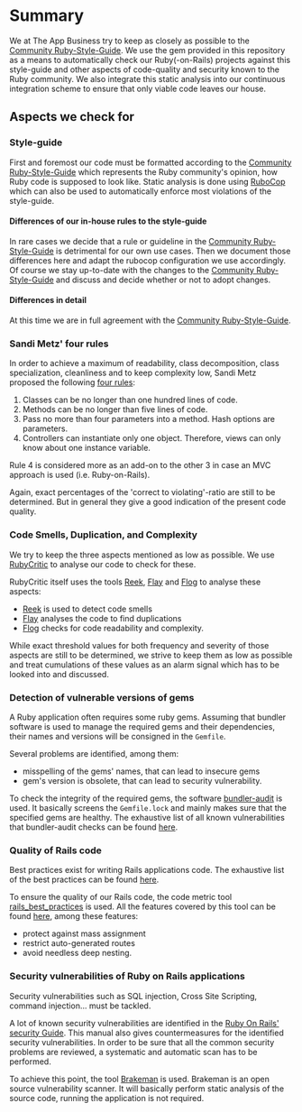 # Summary

We at The App Business try to keep as closely as possible to the [Community Ruby-Style-Guide][1]. We use the gem
provided in this repository as a means to automatically check our Ruby(-on-Rails) projects against this style-guide and
other aspects of code-quality and security known to the Ruby community. We also integrate this static analysis into our
continuous integration scheme to ensure that only viable code leaves our house.

## Aspects we check for

### Style-guide

First and foremost our code must be formatted according to the [Community Ruby-Style-Guide][1] which represents the
Ruby community's opinion, how Ruby code is supposed to look like. Static analysis is done using [RuboCop][2] which can
also be used to automatically enforce most violations of the style-guide.

#### Differences of our in-house rules to the style-guide

In rare cases we decide that a rule or guideline in the [Community Ruby-Style-Guide][1] is detrimental for our own use
cases. Then we document those differences here and adapt the rubocop configuration we use accordingly. Of course we stay
up-to-date with the changes to the [Community Ruby-Style-Guide][1] and discuss and decide whether or not to adopt
changes.

#### Differences in detail

At this time we are in full agreement with the [Community Ruby-Style-Guide][1].

### Sandi Metz' four rules

In order to achieve a maximum of readability, class decomposition, class specialization, cleanliness and to keep
complexity low, Sandi Metz proposed the following [four rules][11]:

1. Classes can be no longer than one hundred lines of code.
2. Methods can be no longer than five lines of code.
3. Pass no more than four parameters into a method. Hash options are parameters.
4. Controllers can instantiate only one object. Therefore, views can only know about one instance variable.

Rule 4 is considered more as an add-on to the other 3 in case an MVC approach is used (i.e. Ruby-on-Rails).

Again, exact percentages of the 'correct to violating'-ratio are still to be determined. But in general they give a
good indication of the present code quality.

### Code Smells, Duplication, and Complexity

We try to keep the three aspects mentioned as low as possible. We use [RubyCritic][5] to analyse our code to check for
these.

RubyCritic itself uses the tools [Reek][6], [Flay][7] and [Flog][8] to analyse these aspects:
* [Reek][6] is used to detect code smells
* [Flay][7] analyses the code to find duplications
* [Flog][8] checks for code readability and
complexity.

While exact threshold values for both frequency and severity of those aspects are still to be determined,
we strive to keep them as low as possible and treat cumulations of these values as an alarm signal which has to be
looked into and discussed.

### Detection of vulnerable versions of gems

A Ruby application often requires some ruby gems.
Assuming that bundler software is used to manage the required gems and their dependencies, their names and versions will be consigned in the `Gemfile`.

Several problems are identified, among them:
* misspelling of the gems' names, that can lead to insecure gems
* gem's version is obsolete, that can lead to security vulnerability.

To check the integrity of the required gems, the software [bundler-audit][3] is used.
It basically screens the `Gemfile.lock` and mainly makes sure that the specified gems are healthy.
The exhaustive list of all known vulnerabilities that bundler-audit checks can be found [here][16].

### Quality of Rails code

Best practices exist for writing Rails applications code. The exhaustive list of the best practices can be found [here][15].

To ensure the quality of our Rails code, the code metric tool [rails_best_practices][9] is used. All the features covered by this tool can be found [here][14], among these features:
* protect against mass assignment
* restrict auto-generated routes
* avoid needless deep nesting.

### Security vulnerabilities of Ruby on Rails applications

Security vulnerabilities such as SQL injection, Cross Site Scripting, command injection... must be tackled.

A lot of known security vulnerabilities are identified in the [Ruby On Rails' security Guide][13].
This manual also gives countermeasures for the identified security vulnerabilities.
In order to be sure that all the common security problems are reviewed, a systematic and automatic scan has to be performed.

To achieve this point, the tool [Brakeman][4] is used. Brakeman is an open source vulnerability scanner.
It will basically perform static analysis of the source code, running the application is not required.

###


[1]: https://github.com/bbatsov/ruby-style-guide
[2]: https://github.com/bbatsov/rubocop
[3]: https://github.com/rubysec/bundler-audit
[4]: https://github.com/presidentbeef/brakeman
[5]: https://github.com/whitesmith/rubycritic
[6]: https://github.com/troessner/reek
[7]: https://github.com/seattlerb/flay
[8]: https://github.com/seattlerb/flog
[9]: https://github.com/railsbp/rails_best_practices
[10]: https://github.com/makaroni4/sandi_meter
[11]: http://robots.thoughtbot.com/post/50655960596/sandi-metz-rules-for-developers
[12]: https://github.com/bbatsov/rubocop/blob/master/config/default.yml
[13]: http://guide.rubyonrails.org/security.html
[14]: http://rails-bestpractices.com
[15]: https://github.com/bbatsov/rails-style-guide
[16]: https://github.com/rubysec/ruby-advisory-db
